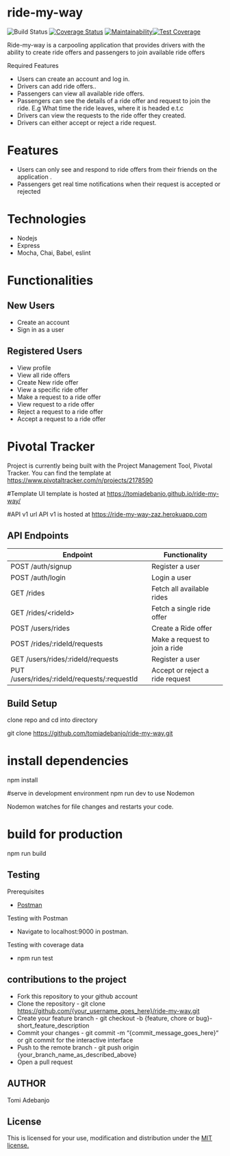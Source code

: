# ride-my-way

![Build Status](https://travis-ci.org/tomiadebanjo/ride-my-way.svg?branch=develop) [![Coverage Status](https://coveralls.io/repos/github/tomiadebanjo/ride-my-way/badge.svg?branch=fix-travis-integration-error-158839469)](https://coveralls.io/github/tomiadebanjo/ride-my-way?branch=fix-travis-integration-error-158839469) [![Maintainability](https://api.codeclimate.com/v1/badges/6a77aac0d9e850e8ffdd/maintainability)](https://codeclimate.com/github/tomiadebanjo/ride-my-way/maintainability)[![Test Coverage](https://api.codeclimate.com/v1/badges/6a77aac0d9e850e8ffdd/test_coverage)](https://codeclimate.com/github/tomiadebanjo/ride-my-way/test_coverage)

Ride-my-way is a carpooling application that provides drivers with the ability to create ride offers and passengers to join available ride offers

Required Features

- Users can create an account and log in.
- Drivers can add ride offers..
- Passengers can view all available ride offers.
- Passengers can see the details of a ride offer and request to join the ride. E.g What time the ride leaves, where it is headed e.t.c
- Drivers can view the requests to the ride offer they created.
- Drivers can either accept or reject a ride request.

# Features

- Users can only see and respond to ride offers from their friends on the application .
- Passengers get real time notifications when their request is accepted or rejected

# Technologies

- Nodejs
- Express
- Mocha, Chai, Babel, eslint

# Functionalities

## New Users

- Create an account
- Sign in as a user

## Registered Users

- View profile
- View all ride offers
- Create New ride offer
- View a specific ride offer
- Make a request to a ride offer
- View request to a ride offer
- Reject a request to a ride offer
- Accept a request to a ride offer

# Pivotal Tracker

Project is currently being built with the Project Management Tool, Pivotal Tracker. You can find the template at
https://www.pivotaltracker.com/n/projects/2178590

#Template
UI template is hosted at https://tomiadebanjo.github.io/ride-my-way/

#API v1 url
API v1 is hosted at https://ride-my-way-zaz.herokuapp.com

## API Endpoints

| Endpoint                                     | Functionality                   |
| -------------------------------------------- | ------------------------------- |
| POST /auth/signup                            | Register a user                 |
| POST /auth/login                             | Login a user                    |
| GET /rides                                   | Fetch all available rides       |
| GET /rides/\<rideId>                         | Fetch a single ride offer       |
| POST /users/rides                            | Create a Ride offer             |
| POST /rides/:rideId/requests                 | Make a request to join a ride   |
| GET /users/rides/:rideId/requests            | Register a user                 |
| PUT /users/rides/:rideId/requests/:requestId | Accept or reject a ride request |

## Build Setup

clone repo and cd into directory

git clone https://github.com/tomiadebanjo/ride-my-way.git

# install dependencies

npm install

#serve in development environment
npm run dev to use Nodemon

Nodemon watches for file changes and restarts your code.

# build for production

npm run build

## Testing

Prerequisites

- <a href="https://getpostman.com/">Postman</a>

Testing with Postman

- Navigate to localhost:9000 in postman.

Testing with coverage data

- npm run test

## contributions to the project

- Fork this repository to your github account
- Clone the repository - git clone https://github.com/{your_username_goes_here}/ride-my-way.git
- Create your feature branch - git checkout -b {feature, chore or bug}-short_feature_description
- Commit your changes - git commit -m “{commit_message_goes_here}“ or git commit for the interactive interface
- Push to the remote branch - git push origin {your_branch_name_as_described_above}
- Open a pull request

## AUTHOR

Tomi Adebanjo

## License

This is licensed for your use, modification and distribution under the [MIT license.](https://opensource.org/licenses/MIT)
